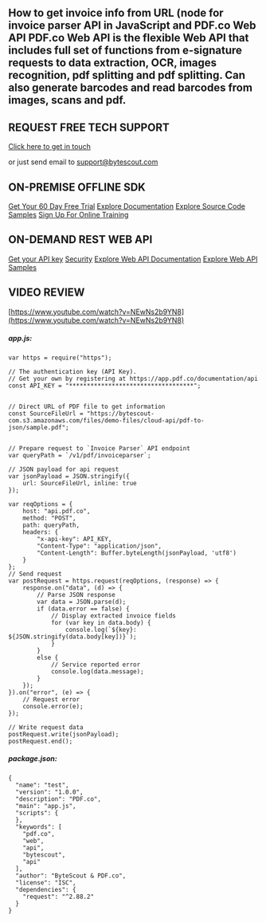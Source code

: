 ## How to get invoice info from URL (node for invoice parser API in JavaScript and PDF.co Web API PDF.co Web API is the flexible Web API that includes full set of functions from e-signature requests to data extraction, OCR, images recognition, pdf splitting and pdf splitting. Can also generate barcodes and read barcodes from images, scans and pdf.

## REQUEST FREE TECH SUPPORT

[Click here to get in touch](https://bytescout.zendesk.com/hc/en-us/requests/new?subject=PDF.co%20Web%20API%20Question)

or just send email to [support@bytescout.com](mailto:support@bytescout.com?subject=PDF.co%20Web%20API%20Question) 

## ON-PREMISE OFFLINE SDK 

[Get Your 60 Day Free Trial](https://bytescout.com/download/web-installer?utm_source=github-readme)
[Explore Documentation](https://bytescout.com/documentation/index.html?utm_source=github-readme)
[Explore Source Code Samples](https://github.com/bytescout/ByteScout-SDK-SourceCode/)
[Sign Up For Online Training](https://academy.bytescout.com/)


## ON-DEMAND REST WEB API

[Get your API key](https://app.pdf.co/signup?utm_source=github-readme)
[Security](https://pdf.co/security)
[Explore Web API Documentation](https://apidocs.pdf.co?utm_source=github-readme)
[Explore Web API Samples](https://github.com/bytescout/ByteScout-SDK-SourceCode/tree/master/PDF.co%20Web%20API)

## VIDEO REVIEW

[https://www.youtube.com/watch?v=NEwNs2b9YN8](https://www.youtube.com/watch?v=NEwNs2b9YN8)




<!-- code block begin -->

##### **app.js:**
    
```
var https = require("https");

// The authentication key (API Key).
// Get your own by registering at https://app.pdf.co/documentation/api
const API_KEY = "***********************************";


// Direct URL of PDF file to get information
const SourceFileUrl = "https://bytescout-com.s3.amazonaws.com/files/demo-files/cloud-api/pdf-to-json/sample.pdf";


// Prepare request to `Invoice Parser` API endpoint
var queryPath = `/v1/pdf/invoiceparser`;

// JSON payload for api request
var jsonPayload = JSON.stringify({
    url: SourceFileUrl, inline: true
});

var reqOptions = {
    host: "api.pdf.co",
    method: "POST",
    path: queryPath,
    headers: {
        "x-api-key": API_KEY,
        "Content-Type": "application/json",
        "Content-Length": Buffer.byteLength(jsonPayload, 'utf8')
    }
};
// Send request
var postRequest = https.request(reqOptions, (response) => {
    response.on("data", (d) => {
        // Parse JSON response
        var data = JSON.parse(d);
        if (data.error == false) {
            // Display extracted invoice fields
            for (var key in data.body) {
                console.log(`${key}: ${JSON.stringify(data.body[key])}`);
            }
        }
        else {
            // Service reported error
            console.log(data.message);
        }
    });
}).on("error", (e) => {
    // Request error
    console.error(e);
});

// Write request data
postRequest.write(jsonPayload);
postRequest.end();
```

<!-- code block end -->    

<!-- code block begin -->

##### **package.json:**
    
```
{
  "name": "test",
  "version": "1.0.0",
  "description": "PDF.co",
  "main": "app.js",
  "scripts": {
  },
  "keywords": [
    "pdf.co",
    "web",
    "api",
    "bytescout",
    "api"
  ],
  "author": "ByteScout & PDF.co",
  "license": "ISC",
  "dependencies": {
    "request": "^2.88.2"
  }
}

```

<!-- code block end -->